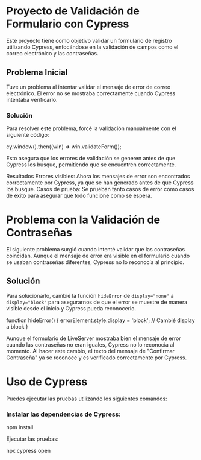 # Proyecto de Validación de Formulario con Cypress

Este proyecto tiene como objetivo validar un formulario de registro utilizando Cypress, enfocándose en la validación de campos como el correo electrónico y las contraseñas.

## Problema Inicial

Tuve un problema al intentar validar el mensaje de error de correo electrónico. El error no se mostraba correctamente cuando Cypress intentaba verificarlo.

### Solución

Para resolver este problema, forcé la validación manualmente con el siguiente código:

cy.window().then((win) => win.validateForm());

Esto asegura que los errores de validación se generen antes de que Cypress los busque, permitiendo que se encuentren correctamente.

Resultados
Errores visibles: Ahora los mensajes de error son encontrados correctamente por Cypress, ya que se han generado antes de que Cypress los busque.
Casos de prueba: Se prueban tanto casos de error como casos de éxito para asegurar que todo funcione como se espera.

# Problema con la Validación de Contraseñas

El siguiente problema surgió cuando intenté validar que las contraseñas coincidan. Aunque el mensaje de error era visible en el formulario cuando se usaban contraseñas diferentes, Cypress no lo reconocía al principio.

## Solución

Para solucionarlo, cambié la función `hideError` de `display="none"` a `display="block"` para asegurarnos de que el error se muestre de manera visible desde el inicio y Cypress pueda reconocerlo.

function hideError() {
  errorElement.style.display = 'block'; // Cambié display a block
}

Aunque el formulario de LiveServer mostraba bien el mensaje de error cuando las contraseñas no eran iguales, Cypress no lo reconocía al momento. Al hacer este cambio, el texto del mensaje de "Confirmar Contraseña" ya se reconoce y es verificado correctamente por Cypress.

# Uso de Cypress

Puedes ejecutar las pruebas utilizando los siguientes comandos:

### Instalar las dependencias de Cypress:

npm install

Ejecutar las pruebas:

npx cypress open
